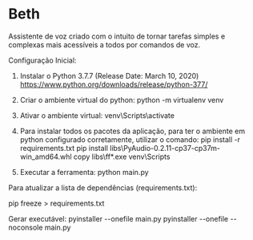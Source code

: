 # Beth

Assistente de voz criado com o intuito de tornar tarefas simples e complexas mais acessíveis a todos por comandos de voz.

Configuração Inicial:

1) Instalar o Python 3.7.7 (Release Date: March 10, 2020)
https://www.python.org/downloads/release/python-377/

2) Criar o ambiente virtual do python:
python -m virtualenv venv

3) Ativar o ambiente virtual:
venv\Scripts\activate

4) Para instalar todos os pacotes da aplicação, para ter o ambiente em python configurado corretamente, utilizar o comando:
pip install -r requirements.txt
pip install libs\PyAudio-0.2.11-cp37-cp37m-win_amd64.whl
copy libs\ff*.exe venv\Scripts

5) Executar a ferramenta:
python main.py

Para atualizar a lista de dependências (requirements.txt):

pip freeze > requirements.txt

Gerar executável:
pyinstaller --onefile main.py 
pyinstaller --onefile --noconsole main.py 
